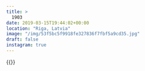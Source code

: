 ```yaml
---
title: >
  1903
date: 2019-03-15T19:44:02+00:00
location: "Riga, Latvia"
image: "/img/53f5bc5f9918fe327836f7fbf5a9cd35.jpg"
draft: false
instagram: true
---
```


{{<photo src="/img/53f5bc5f9918fe327836f7fbf5a9cd35.jpg">}}
